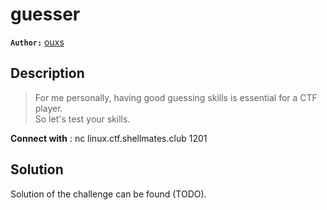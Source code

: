 # guesser

**`Author:`** [ouxs](https://github.com/ouxs-19)

## Description

> For me personally, having good guessing skills is essential for a CTF player.  
> So let's test your skills.  

**Connect with** : nc linux.ctf.shellmates.club 1201  

## Solution

Solution of the challenge can be found (TODO).
